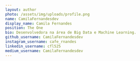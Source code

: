 ```yaml
---
layout: author
photo: /assets/img/uploads/profile.png
name: CamilaFernandesdev
display_name: Camila Fernandes
position: The One
bio: Desenvolvedora na área de Big Data e Machine Learning.
github_username: CamilaFernandesdev
instagram_username: cafe_rnandes
linkedin_username: cfl525
medium_username: CamilaFernandesdev
---
```



